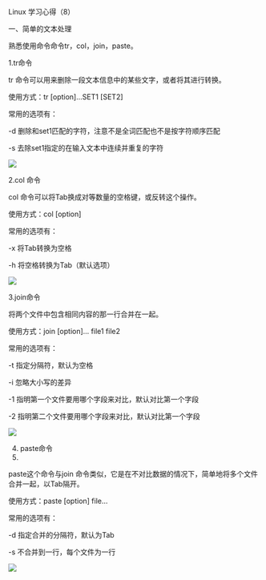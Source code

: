 Linux 学习心得（8）

一、简单的文本处理

熟悉使用命令命令tr，col，join，paste。

1.tr命令

tr 命令可以用来删除一段文本信息中的某些文字，或者将其进行转换。

使用方式：tr [option]...SET1 [SET2]

常用的选项有：

-d	删除和set1匹配的字符，注意不是全词匹配也不是按字符顺序匹配

-s	去除set1指定的在输入文本中连续并重复的字符

![](https://i.imgur.com/IzmUjZ4.png)

2.col 命令

col 命令可以将Tab换成对等数量的空格键，或反转这个操作。

使用方式：col [option]

常用的选项有：

-x	将Tab转换为空格

-h	将空格转换为Tab（默认选项）

![](https://i.imgur.com/IlMEmg2.png)

3.join命令

将两个文件中包含相同内容的那一行合并在一起。

使用方式：join [option]... file1 file2

常用的选项有：

-t	指定分隔符，默认为空格

-i	忽略大小写的差异

-1	指明第一个文件要用哪个字段来对比，默认对比第一个字段

-2	指明第二个文件要用哪个字段来对比，默认对比第一个字段

![](https://i.imgur.com/CyPnBYp.png)

4. paste命令
5. 
paste这个命令与join 命令类似，它是在不对比数据的情况下，简单地将多个文件合并一起，以Tab隔开。

使用方式：paste [option] file...

常用的选项有：

-d	指定合并的分隔符，默认为Tab

-s	不合并到一行，每个文件为一行

![](https://i.imgur.com/pAjO0hL.png)
